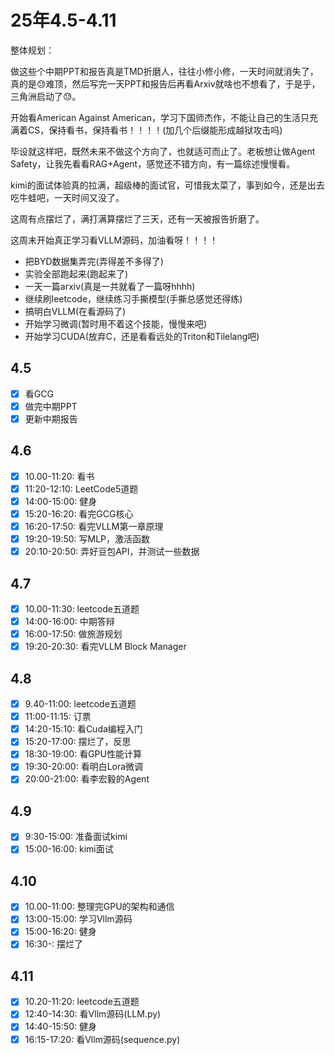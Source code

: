 # 25年4.5-4.11

整体规划：

做这些个中期PPT和报告真是TMD折磨人，往往小修小修，一天时间就消失了，真的是😓难顶，然后写完一天PPT和报告后再看Arxiv就啥也不想看了，于是乎，三角洲启动了😓。

开始看American Against American，学习下国师杰作，不能让自己的生活只充满着CS，保持看书，保持看书！！！！(加几个后缀能形成越狱攻击吗)

毕设就这样吧，既然未来不做这个方向了，也就适可而止了。老板想让做Agent Safety，让我先看看RAG+Agent，感觉还不错方向，有一篇综述慢慢看。

kimi的面试体验真的拉满，超级棒的面试官，可惜我太菜了，事到如今，还是出去吃牛蛙吧，一天时间又没了。

这周有点摆烂了，满打满算摆烂了三天，还有一天被报告折磨了。

这周末开始真正学习看VLLM源码，加油看呀！！！！

+ 把BYD数据集弄完(弄得差不多得了)
+ 实验全部跑起来(跑起来了)
+ 一天一篇arxiv(真是一共就看了一篇呀hhhh)
+ 继续刷leetcode，继续练习手撕模型(手撕总感觉还得练)
+ 搞明白VLLM(在看源码了)
+ 开始学习微调(暂时用不着这个技能，慢慢来吧)
+ 开始学习CUDA(放弃C，还是看看远处的Triton和Tilelang吧)

## 4.5

- [x] 看GCG
- [x] 做完中期PPT
- [x] 更新中期报告

## 4.6

- [x] 10.00-11:20: 看书
- [x] 11:20-12:10: LeetCode5道题
- [x] 14:00-15:00: 健身
- [x] 15:20-16:20: 看完GCG核心
- [x] 16:20-17:50: 看完VLLM第一章原理
- [x] 19:20-19:50: 写MLP，激活函数
- [x] 20:10-20:50: 弄好豆包API，并测试一些数据

## 4.7

- [x] 10.00-11:30: leetcode五道题
- [x] 14:00-16:00: 中期答辩
- [x] 16:00-17:50: 做旅游规划
- [x] 19:20-20:30: 看完VLLM Block Manager

## 4.8

- [x] 9.40-11:00: leetcode五道题
- [x] 11:00-11:15: 订票
- [x] 14:20-15:10: 看Cuda编程入门
- [x] 15:20-17:00: 摆烂了，反思
- [x] 18:30-19:00: 看GPU性能计算
- [x] 19:30-20:00: 看明白Lora微调
- [x] 20:00-21:00: 看李宏毅的Agent

## 4.9

- [x] 9:30-15:00: 准备面试kimi
- [x] 15:00-16:00: kimi面试

## 4.10

- [x] 10.00-11:00: 整理完GPU的架构和通信
- [x] 13:00-15:00: 学习Vllm源码
- [x] 15:00-16:20: 健身
- [x] 16:30-: 摆烂了

## 4.11

- [x] 10.20-11:20: leetcode五道题
- [x] 12:40-14:30: 看Vllm源码(LLM.py)
- [x] 14:40-15:50: 健身
- [x] 16:15-17:20: 看Vllm源码(sequence.py)